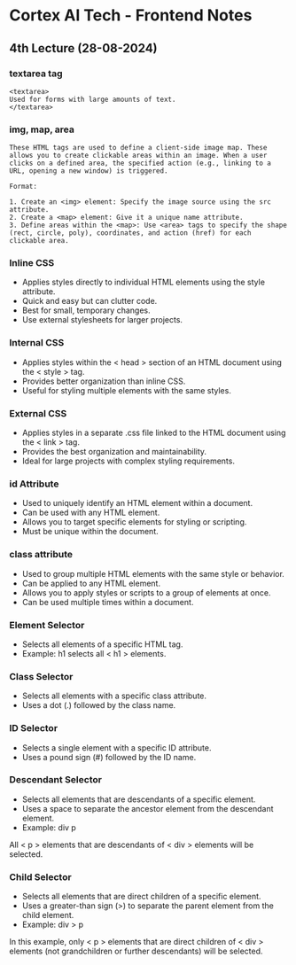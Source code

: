 # Cortex AI Tech - Frontend Notes
## 4th Lecture (28-08-2024)
### textarea tag
```
<textarea>
Used for forms with large amounts of text.
</textarea>
```
### img, map, area

``` 
These HTML tags are used to define a client-side image map. These allows you to create clickable areas within an image. When a user clicks on a defined area, the specified action (e.g., linking to a URL, opening a new window) is triggered.

Format:

1. Create an <img> element: Specify the image source using the src attribute.
2. Create a <map> element: Give it a unique name attribute.
3. Define areas within the <map>: Use <area> tags to specify the shape (rect, circle, poly), coordinates, and action (href) for each clickable area.
```

### Inline CSS
* Applies styles directly to individual HTML elements using the style attribute.
* Quick and easy but can clutter code.
* Best for small, temporary changes.
* Use external stylesheets for larger projects.

### Internal CSS
* Applies styles within the < head > section of an HTML document using the < style > tag.
* Provides better organization than inline CSS.
* Useful for styling multiple elements with the same styles.

### External CSS
* Applies styles in a separate .css file linked to the HTML document using the < link > tag.
* Provides the best organization and maintainability.
* Ideal for large projects with complex styling requirements.
### id Attribute
* Used to uniquely identify an HTML element within a document.
* Can be used with any HTML element.
* Allows you to target specific elements for styling or scripting.
* Must be unique within the document.
### class attribute
* Used to group multiple HTML elements with the same style or behavior.
* Can be applied to any HTML element.
* Allows you to apply styles or scripts to a group of elements at once.
* Can be used multiple times within a document.
### Element Selector
* Selects all elements of a specific HTML tag.
* Example: h1 selects all < h1 > elements.

### Class Selector
* Selects all elements with a specific class attribute.
* Uses a dot (.) followed by the class name.
### ID Selector
* Selects a single element with a specific ID attribute.
* Uses a pound sign (#) followed by the ID name.
### Descendant Selector
* Selects all elements that are descendants of a specific element.
* Uses a space to separate the ancestor element from the descendant element.
* Example: div p 

All < p > elements that are descendants of < div > elements will be selected.
### Child Selector
* Selects all elements that are direct children of a specific element.
* Uses a greater-than sign (>) to separate the parent element from the child element.
* Example: div > p

In this example, only < p > elements that are direct children of < div > elements (not grandchildren or further descendants) will be selected.
